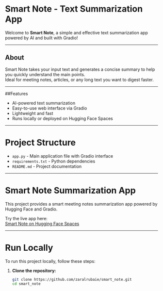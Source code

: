 # Smart Note - Text Summarization App

Welcome to **Smart Note**, a simple and effective text summarization app powered by AI and built with Gradio!

---

## About
Smart Note takes your input text and generates a concise summary to help you quickly understand the main points.  
Ideal for meeting notes, articles, or any long text you want to digest faster.

---

##Features

- AI-powered text summarization
- Easy-to-use web interface via Gradio
- Lightweight and fast
- Runs locally or deployed on Hugging Face Spaces

---

# Project Structure

- `app.py` - Main application file with Gradio interface  
- `requirements.txt` - Python dependencies  
- `README.md` - Project documentation  

---

# Smart Note Summarization App

This project provides a smart meeting notes summarization app powered by Hugging Face and Gradio.

Try the live app here:  
[Smart Note on Hugging Face Spaces](https://huggingface.co/spaces/zahraa12355/smart_note)

---
# Run Locally

To run this project locally, follow these steps:

1. **Clone the repository:**

   ```bash
   git clone https://github.com/zaralrubaie/smart_note.git
   cd smart_note
